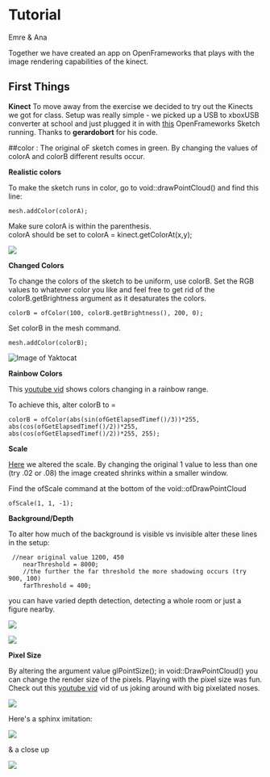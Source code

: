 # Tutorial

Emre & Ana
<b> </b>

Together we have created an app on OpenFrameworks that plays with the image rendering capabilities of the kinect. 



## First Things

**Kinect** To move away from the exercise we decided to try out the Kinects we got for class. Setup was really simple - we picked up a USB to xboxUSB converter at school and just plugged it in with [this](https://github.com/gerardobort/openframeworks-kinect-demos/blob/master/src/ofApp.cpp) OpenFrameworks Sketch running. Thanks to **gerardobort** for his code.

##color
: The original oF sketch comes in green. By changing the values of colorA and colorB different results occur. 


**Realistic colors**

To make the sketch runs in color, go to void::drawPointCloud() and find this line:

```
mesh.addColor(colorA);
```
Make sure colorA is within the parenthesis.  
colorA should be set to colorA = kinect.getColorAt(x,y);


![](https://github.com/emres13/emresardogancode2/blob/master/Ana%26Emre%20IMG%20Processing%20/Tutorial/shadooow.png)


**Changed Colors**

To change the colors of the sketch to be uniform, use colorB. Set the RGB values to whatever color you like and feel free to get rid of the colorB.getBrightness argument as it desaturates the colors. 

```
colorB = ofColor(100, colorB.getBrightness(), 200, 0);

```
Set colorB in the mesh command. 
```
mesh.addColor(colorB);
```

![Image of Yaktocat](https://github.com/emres13/emresardogancode2/blob/master/Ana%26Emre%20IMG%20Processing%20/Tutorial/basic%20yellow.png)

**Rainbow Colors**

This [youtube vid](https://youtu.be/BIymgp0Tr4o) shows colors changing in a rainbow range.

To achieve this, alter colorB to = 

```
colorB = ofColor(abs(sin(ofGetElapsedTimef()/3))*255, abs(cos(ofGetElapsedTimef()/2))*255, abs(cos(ofGetElapsedTimef()/2))*255, 255);

```

**Scale**

[Here](https://youtu.be/eD89rwm-XM8) we altered the scale. By changing the original 1 value to less than one (try .02 or .08) the image created shrinks within a smaller window. 

Find the ofScale command at the bottom of the void::ofDrawPointCloud

```
ofScale(1, 1, -1);

```


**Background/Depth**

To alter how much of the background is visible vs invisible alter these lines in the setup:

```
 //near original value 1200, 450
    nearThreshold = 8000;
    //the further the far threshold the more shadowing occurs (try 900, 100)
    farThreshold = 400;

```
you can have varied depth detection, detecting a whole room or just a figure nearby.

![](https://github.com/emres13/emresardogancode2/blob/master/Ana%26Emre%20IMG%20Processing%20/Tutorial/Screen%20Shot%202016-04-25%20at%2010.31.21%20AM.png)

![](https://github.com/emres13/emresardogancode2/blob/master/Ana%26Emre%20IMG%20Processing%20/Tutorial/Screen%20Shot%202016-04-25%20at%2010.26.52%20AM.png)

**Pixel Size**

By altering the argument value glPointSize(); in void::DrawPointCloud() you can change the render size of the pixels. Playing with the pixel size was fun. 
Check out this [youtube vid](https://youtu.be/3EhKfEG2Mj0) vid of us joking around with big pixelated noses. 

![](https://github.com/emres13/emresardogancode2/blob/master/Ana%26Emre%20IMG%20Processing%20/Tutorial/blob.png)

Here's a sphinx imitation:

![](https://github.com/emres13/emresardogancode2/blob/master/Ana%26Emre%20IMG%20Processing%20/Tutorial/Screen%20Shot%202016-04-25%20at%2010.38.18%20AM.png)

& a close up

![](https://github.com/emres13/emresardogancode2/blob/master/Ana%26Emre%20IMG%20Processing%20/Tutorial/blop.png)


